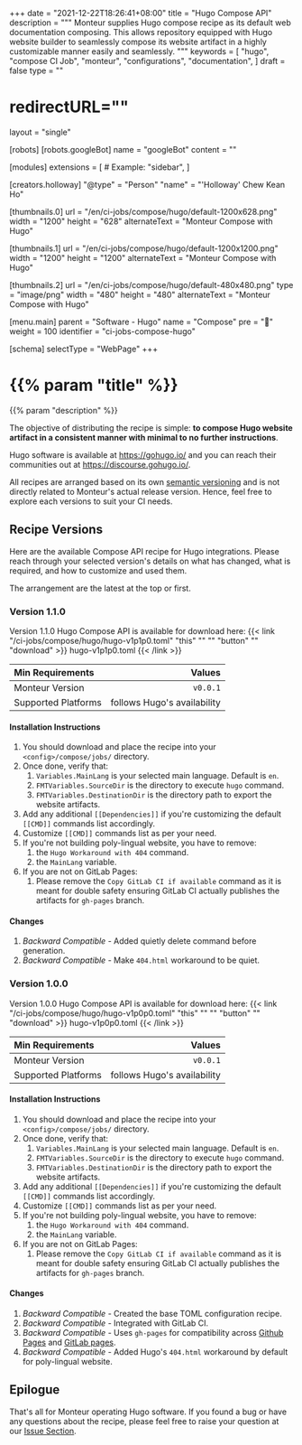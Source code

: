 +++
date = "2021-12-22T18:26:41+08:00"
title = "Hugo Compose API"
description = """
Monteur supplies Hugo compose recipe as its default web documentation composing.
This allows repository equipped with Hugo website builder to seamlessly compose
its website artifact in a highly customizable manner easily and seamlessly.
"""
keywords = [
	"hugo",
	"compose CI Job",
	"monteur",
	"configurations",
	"documentation",
]
draft = false
type = ""
# redirectURL=""
layout = "single"


[robots]
[robots.googleBot]
name = "googleBot"
content = ""


[modules]
extensions = [
	# Example: "sidebar",
]


[creators.holloway]
"@type" = "Person"
"name" = "'Holloway' Chew Kean Ho"


[thumbnails.0]
url = "/en/ci-jobs/compose/hugo/default-1200x628.png"
width = "1200"
height = "628"
alternateText = "Monteur Compose with Hugo"

[thumbnails.1]
url = "/en/ci-jobs/compose/hugo/default-1200x1200.png"
width = "1200"
height = "1200"
alternateText = "Monteur Compose with Hugo"

[thumbnails.2]
url = "/en/ci-jobs/compose/hugo/default-480x480.png"
type = "image/png"
width = "480"
height = "480"
alternateText = "Monteur Compose with Hugo"


[menu.main]
parent = "Software - Hugo"
name = "Compose"
pre = "📝"
weight = 100
identifier = "ci-jobs-compose-hugo"


[schema]
selectType = "WebPage"
+++

# {{% param "title" %}}
{{% param "description" %}}

The objective of distributing the recipe is simple: **to compose Hugo website
artifact in a consistent manner with minimal to no further instructions**.

Hugo software is available at https://gohugo.io/ and you can reach their
communities out at https://discourse.gohugo.io/.

All recipes are arranged based on its own
[semantic versioning](https://semver.org/) and is not directly related to
Monteur's actual release version. Hence, feel free to explore each versions
to suit your CI needs.




## Recipe Versions
Here are the available Compose API recipe for Hugo integrations. Please reach
through your selected version's details on what has changed, what is required,
and how to customize and used them.

The arrangement are the latest at the top or first.



### Version 1.1.0
Version 1.1.0 Hugo Compose API is available for download here:
{{< link "/ci-jobs/compose/hugo/hugo-v1p1p0.toml" "this" "" "" "button" ""
	"download" >}}
hugo-v1p1p0.toml
{{< /link >}}

| Min Requirements     | Values                      |
|:---------------------|----------------------------:|
| Monteur Version      | `v0.0.1`                    |
| Supported Platforms  | follows Hugo's availability |


#### Installation Instructions
1. You should download and place the recipe into your
   `<config>/compose/jobs/` directory.
2. Once done, verify that:
   1. `Variables.MainLang` is your selected main language. Default is `en`.
   2. `FMTVariables.SourceDir` is the directory to execute `hugo` command.
   3. `FMTVariables.DestinationDir` is the directory path to export the website
      artifacts.
3. Add any additional `[[Dependencies]]` if you're customizing the default
  `[[CMD]]` commands list accordingly.
4. Customize `[[CMD]]` commands list as per your need.
5. If you're not building poly-lingual website, you have to remove:
   1. the `Hugo Workaround with 404` command.
   2. the `MainLang` variable.
6. If you are not on GitLab Pages:
   1. Please remove the `Copy GitLab CI if available` command as it is meant for
      double safety ensuring GitLab CI actually publishes the artifacts for
      `gh-pages` branch.

#### Changes
1. *Backward Compatible* - Added quietly delete command before generation.
2. *Backward Compatible* - Make `404.html` workaround to be quiet.



### Version 1.0.0
Version 1.0.0 Hugo Compose API is available for download here:
{{< link "/ci-jobs/compose/hugo/hugo-v1p0p0.toml" "this" "" "" "button" ""
	"download" >}}
hugo-v1p0p0.toml
{{< /link >}}

| Min Requirements     | Values                      |
|:---------------------|----------------------------:|
| Monteur Version      | `v0.0.1`                    |
| Supported Platforms  | follows Hugo's availability |


#### Installation Instructions
1. You should download and place the recipe into your
   `<config>/compose/jobs/` directory.
2. Once done, verify that:
   1. `Variables.MainLang` is your selected main language. Default is `en`.
   2. `FMTVariables.SourceDir` is the directory to execute `hugo` command.
   3. `FMTVariables.DestinationDir` is the directory path to export the website
      artifacts.
3. Add any additional `[[Dependencies]]` if you're customizing the default
  `[[CMD]]` commands list accordingly.
4. Customize `[[CMD]]` commands list as per your need.
5. If you're not building poly-lingual website, you have to remove:
   1. the `Hugo Workaround with 404` command.
   2. the `MainLang` variable.
6. If you are not on GitLab Pages:
   1. Please remove the `Copy GitLab CI if available` command as it is meant for
      double safety ensuring GitLab CI actually publishes the artifacts for
      `gh-pages` branch.

#### Changes
1. *Backward Compatible* - Created the base TOML configuration recipe.
2. *Backward Compatible* - Integrated with GitLab CI.
3. *Backward Compatible* - Uses `gh-pages` for compatibility across
   [Github Pages](https://pages.github.com/) and
   [GitLab pages](https://docs.gitlab.com/ee/user/project/pages/).
4. *Backward Compatible* - Added Hugo's `404.html` workaround by default for
   poly-lingual website.



## Epilogue
That's all for Monteur operating Hugo software. If you found a bug or have any
questions about the recipe, please feel free to raise your question at our
[Issue Section](https://gitlab.com/zoralab/monteur/-/issues).
